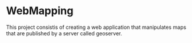 # WebMapping


This project consistis of creating a web application that manipulates maps that are published by a server called geoserver.



